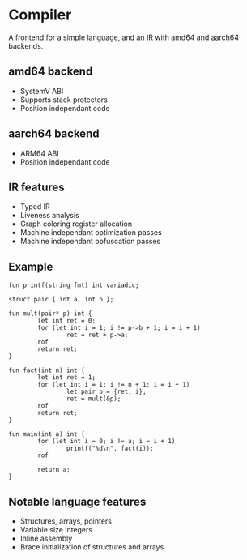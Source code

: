 # Compiler

A frontend for a simple language, and an IR with amd64 and aarch64 backends.

## amd64 backend

* SystemV ABI
* Supports stack protectors
* Position independant code

## aarch64 backend

* ARM64 ABI
* Position independant code

## IR features

* Typed IR
* Liveness analysis
* Graph coloring register allocation
* Machine independant optimization passes
* Machine independant obfuscation passes

## Example

```
fun printf(string fmt) int variadic;

struct pair { int a, int b };

fun mult(pair* p) int {
        let int ret = 0;
        for (let int i = 1; i != p->b + 1; i = i + 1)
                ret = ret + p->a;
        rof
        return ret;
}

fun fact(int n) int {
        let int ret = 1;
        for (let int i = 1; i != n + 1; i = i + 1)
                let pair p = {ret, i};
                ret = mult(&p);
        rof
        return ret;
}

fun main(int a) int {
        for (let int i = 0; i != a; i = i + 1)
                printf("%d\n", fact(i));
        rof

        return a;
}
```

## Notable language features

* Structures, arrays, pointers
* Variable size integers
* Inline assembly
* Brace initialization of structures and arrays
